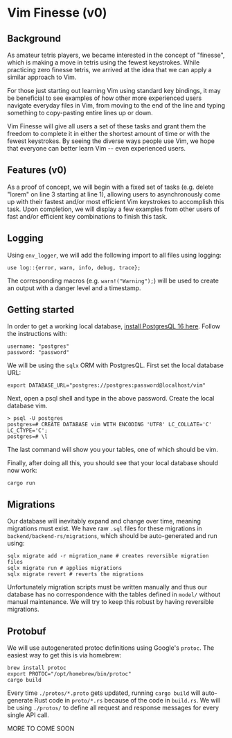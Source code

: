 # Vim Finesse (v0)

## Background

As amateur tetris players, we became interested in the concept of "finesse", which is making a move in tetris using the fewest keystrokes. While practicing zero finesse tetris, we arrived at the idea that we can apply a similar approach to Vim.

For those just starting out learning Vim using standard key bindings, it may be beneficial to see examples of how other more experienced users navigate everyday files in Vim, from moving to the end of the line and typing something to copy-pasting entire lines up or down.

Vim Finesse will give all users a set of these tasks and grant them the freedom to complete it in either the shortest amount of time or with the fewest keystrokes. By seeing the diverse ways people use Vim, we hope that everyone can better learn Vim -- even experienced users.

## Features (v0)

As a proof of concept, we will begin with a fixed set of tasks (e.g. delete "lorem" on line 3 starting at line 1), allowing users to asynchronously come up with their fastest and/or most efficient Vim keystrokes to accomplish this task. Upon completion, we will display a few examples from other users of fast and/or efficient key combinations to finish this task.

## Logging

Using `env_logger`, we will add the following import to all files using logging:
```
use log::{error, warn, info, debug, trace};
```

The corresponding macros (e.g. `warn!("Warning");`) will be used to create an output with a danger level and a timestamp.

## Getting started

In order to get a working local database, [install PostgresQL 16 here](https://www.enterprisedb.com/downloads/postgres-postgresql-downloads). Follow the instructions with:
```
username: "postgres"
password: "password"
```

We will be using the `sqlx` ORM with PostgresQL. First set the local database URL:
```
export DATABASE_URL="postgres://postgres:password@localhost/vim"
```

Next, open a psql shell and type in the above password. Create the local database vim.
```
> psql -U postgres
postgres=# CREATE DATABASE vim WITH ENCODING 'UTF8' LC_COLLATE='C' LC_CTYPE='C';
postgres=# \l
```

The last command will show you your tables, one of which should be vim.

Finally, after doing all this, you should see that your local database should now work:
```
cargo run
```

## Migrations

Our database will inevitably expand and change over time, meaning migrations must exist. We have raw `.sql` files for these migrations in `backend/backend-rs/migrations`, which should be auto-generated  and run using:
```
sqlx migrate add -r migration_name # creates reversible migration files
sqlx migrate run # applies migrations
sqlx migrate revert # reverts the migrations
```

Unfortunately migration scripts must be written manually and thus our database has no correspondence with the tables defined in `model/` without manual maintenance. We will try to keep this robust by having reversible migrations.

## Protobuf

We will use autogenerated protoc definitions using Google's `protoc`. The easiest way to get this is via homebrew:
```
brew install protoc
export PROTOC="/opt/homebrew/bin/protoc"
cargo build
```

Every time `./protos/*.proto` gets updated, running `cargo build` will auto-generate Rust code in `proto/*.rs` because of the code in `build.rs`. We will be using `./protos/` to define all request and response messages for every single API call.

MORE TO COME SOON